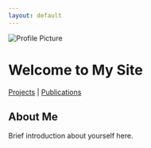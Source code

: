 ```yaml
---
layout: default
---
```


![Profile Picture](/assets/images/your-picture.jpg)

# Welcome to My Site

[Projects](/projects) | [Publications](/publications)

## About Me

Brief introduction about yourself here.

